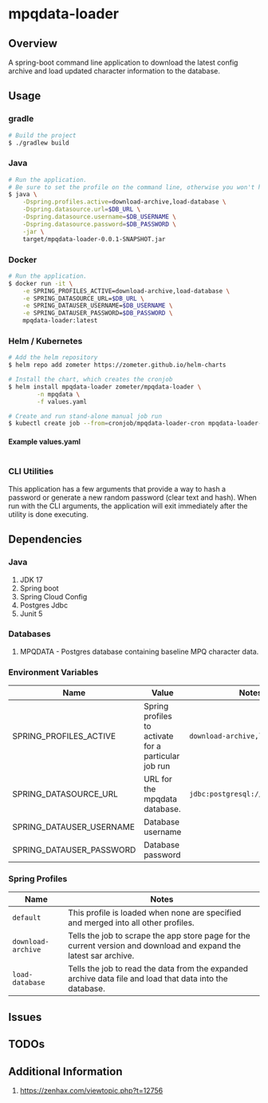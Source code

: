 # mpqdata-loader

## Overview

A spring-boot command line application to download the latest config
archive and load updated character information to the database.

## Usage

### gradle

````bash
# Build the project
$ ./gradlew build
````

### Java

````bash
# Run the application.
# Be sure to set the profile on the command line, otherwise you won't have a data source.
$ java \
    -Dspring.profiles.active=download-archive,load-database \
    -Dspring.datasource.url=$DB_URL \
    -Dspring.datasource.username=$DB_USERNAME \
    -Dspring.datasource.password=$DB_PASSWORD \
    -jar \
    target/mpqdata-loader-0.0.1-SNAPSHOT.jar
````

### Docker

````bash
# Run the application.
$ docker run -it \
    -e SPRING_PROFILES_ACTIVE=download-archive,load-database \
    -e SPRING_DATASOURCE_URL=$DB_URL \
    -e SPRING_DATAUSER_USERNAME=$DB_USERNAME \
    -e SPRING_DATAUSER_PASSWORD=$DB_PASSWORD \
    mpqdata-loader:latest
````

### Helm / Kubernetes

```bash
# Add the helm repository
$ helm repo add zometer https://zometer.github.io/helm-charts

# Install the chart, which creates the cronjob
$ helm install mpqdata-loader zometer/mpqdata-loader \
		-n mpqdata \
		-f values.yaml

# Create and run stand-alone manual job run
$ kubectl create job --from=cronjob/mpqdata-loader-cron mpqdata-loader-job -n mpqdata
```

#### Example values.yaml

```yaml
```

### CLI Utilities

This application has a few arguments that provide a way to hash a password
or generate a new random password (clear text and hash). When run with the
CLI arguments, the application will exit immediately after the utility is
done executing.


## Dependencies

### Java

1. JDK 17
1. Spring boot
1. Spring Cloud Config
1. Postgres Jdbc
1. Junit 5

### Databases

1. MPQDATA - Postgres database containing baseline MPQ character data.

### Environment Variables

| Name                     | Value                                                | Notes / Example      |
|--------------------------|------------------------------------------------------|----------------------|
| SPRING_PROFILES_ACTIVE   | Spring profiles to activate for a particular job run | `download-archive,load-database` |
| SPRING_DATASOURCE_URL    | URL for the mpqdata database. | `jdbc:postgresql://localhost:5432/mpqdata`      |
| SPRING_DATAUSER_USERNAME | Database username             | |
| SPRING_DATAUSER_PASSWORD | Database password             | |


### Spring Profiles

| Name      | Notes |
|-----------|-------|
| `default`         | This profile is loaded when none are specified and merged into all other profiles. |
| `download-archive` | Tells the job to scrape the app store page for the current version and download and expand the latest sar archive. |
| `load-database`    | Tells the job to read the data from the expanded archive data file and load that data into the database. | |


## Issues

## TODOs


## Additional Information

1. https://zenhax.com/viewtopic.php?t=12756

